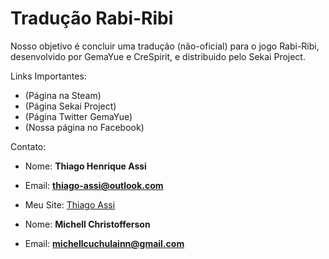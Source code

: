 # Tradução Rabi-Ribi
Nosso objetivo é concluir uma tradução (não-oficial) para o jogo Rabi-Ribi, desenvolvido por GemaYue e CreSpirit, e distribuido pelo Sekai Project.

Links Importantes:
- (Página na Steam)
- (Página Sekai Project)
- (Página Twitter GemaYue)
- (Nossa página no Facebook)

Contato:
- Nome: **Thiago Henrique Assi**
- Email: **thiago-assi@outlook.com**
- Meu Site: [Thiago Assi](https://thiago-assi.000webhostapp.com)


- Nome: **Michell Christofferson**
- Email: **michellcuchulainn@gmail.com**
